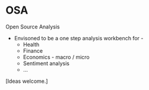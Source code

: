 # OSA
Open Source Analysis

* Envisoned to be a one step analysis workbench for -
  * Health
  * Finance
  * Economics - macro / micro
  * Sentiment analysis
  * ...

[Ideas welcome.]
